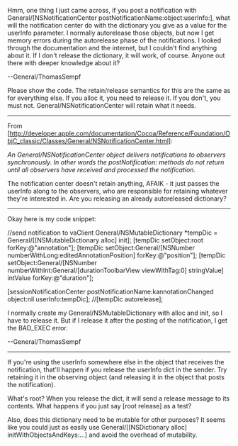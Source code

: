 Hmm, one thing I just came across, if you post a notification with General/[NSNotificationCenter postNotificationName:object:userInfo:], what will the notification center do with the dictionary you give as a value for the userInfo parameter. I normally autorelease those objects, but now I get memory errors during the autorelease phase of the notifications. I looked through the documentation and the internet, but I couldn't find anything about it. If I don't release the dictionary, it will work, of course. Anyone out there with deeper knowledge about it?

--General/ThomasSempf

Please show the code. The retain/release semantics for this are the same as for everything else. If you alloc it, you need to release it. If you don't, you must not. General/NSNotificationCenter will retain what it needs.

----

From [http://developer.apple.com/documentation/Cocoa/Reference/Foundation/ObjC_classic/Classes/General/NSNotificationCenter.html]:

*An General/NSNotificationCenter object delivers notifications to observers synchronously. In other words the postNotification: methods do not return until all observers have received and processed the notification.*

The notification center doesn't retain anything, AFAIK - it just passes the userInfo along to the observers, who are responsible for retaining whatever they're interested in. Are you releasing an already autoreleased dictionary?

----

Okay here is my code snippet:

    
//send notification to vaClient
General/NSMutableDictionary *tempDic = General/[[NSMutableDictionary alloc] init];
[tempDic setObject:root forKey:@"annotation"];
[tempDic setObject:General/[NSNumber numberWithLong:editedAnnotationPosition] forKey:@"position"];
[tempDic setObject:General/[NSNumber numberWithInt:General/[durationToolbarView viewWithTag:0] stringValue] intValue forKey:@"duration"];

[sessionNotificationCenter postNotificationName:kannotationChanged object:nil userInfo:tempDic];
//[tempDic autorelease];


I normally create my General/NSMutableDictionary with alloc and init, so I have to release it. But if I release it after the posting of the notification, I get the BAD_EXEC error.

--General/ThomasSempf

----

If you're using the userInfo somewhere else in the object that receives the notification, that'll happen if you release the userInfo dict in the sender. Try retaining it in the observing object (and releasing it in the object that posts the notification).

What's     root? When you release the dict, it will send a release message to its contents. What happens if you just say     [root release] as a test?

Also, does this dictionary need to be mutable for other purposes? It seems like you could just as easily use     General/[[NSDictionary alloc] initWithObjectsAndKeys:...] and avoid the overhead of mutability.